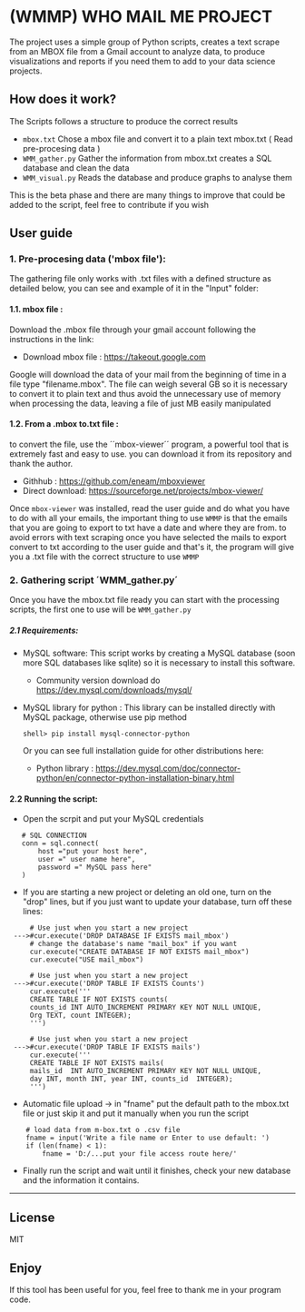 # (WMMP) WHO MAIL ME PROJECT

The project uses a simple group of Python scripts, creates a text scrape from an MBOX file
from a Gmail account to analyze data, to produce visualizations and reports if you need them
to add to your data science projects.

## How does it work?
The Scripts follows a structure to produce the correct results
 * `mbox.txt` Chose a mbox file and convert it to a plain text mbox.txt ( Read pre-procesing data )
 * `WMM_gather.py` Gather the information from mbox.txt creates a SQL database and clean the data
 * `WMM_visual.py` Reads the database and produce graphs to analyse them
 
This is the beta phase and there are many things to improve that could be added to the script,
feel free to contribute if you wish 

## User guide 

### **1. Pre-procesing data ('mbox file'):**
  The gathering file only works with .txt files with a defined structure as detailed below, you can see and example of it in the "Input" folder:
 
#### **1.1. mbox file :** 
   Download the .mbox file through your gmail account following the instructions in the link: 
      
   + Download mbox file : https://takeout.google.com
      
   Google will download the data of your mail from the beginning of time in a file type "filename.mbox".
   The file can weigh several GB so it is necessary to convert it to plain text and thus avoid the unnecessary use of memory when processing the data, leaving a file of just MB    easily manipulated

#### **1.2. From a .mbox to.txt file :**
   to convert the file, use the ´´mbox-viewer´´ program, a powerful tool that is extremely fast and easy to use.
   you can download it from its repository and thank the author.
      
  + Githhub : https://github.com/eneam/mboxviewer  
  + Direct download: https://sourceforge.net/projects/mbox-viewer/

   Once `mbox-viewer` was installed, read the user guide and do what you have to do with all your emails, the important thing to use `WMMP` is that the emails that you are going    to export to txt have a date and where they are from. to avoid errors with text scraping once you have selected the mails to export convert to txt according to the user          guide    and that's it, the program will give you a .txt file with the correct structure to use `WMMP`
 
 
### **2. Gathering script ´WMM_gather.py´**
Once you have the mbox.txt file ready you can start with the processing scripts, the first one to use will be `WMM_gather.py`
   
##### **2.1 Requirements:**
     
   + MySQL software:
     This script works by creating a MySQL database (soon more SQL databases like sqlite) so it is necessary to install this software.
             
     + Community version download  do https://dev.mysql.com/downloads/mysql/
         
   + MySQL library for python : 
     This library can be installed directly with MySQL package, otherwise use pip method
     
        ```
        shell> pip install mysql-connector-python
        ```    
     Or you can see full installation guide for other distributions here:    
     + Python library : https://dev.mysql.com/doc/connector-python/en/connector-python-installation-binary.html
    
#### **2.2 Running the script:** 
  + Open the scrpit and put your MySQL credentials
  
  ```
     # SQL CONNECTION
     conn = sql.connect(
         host ="put your host here",
         user =" user name here",
         password =" MySQL pass here"
     )
  ```
        
  + If you are starting a new project or deleting an old one, turn on the "drop" lines, but if you just want to update your database, turn off these lines:

```
     # Use just when you start a new project
 --->#cur.execute('DROP DATABASE IF EXISTS mail_mbox')
     # change the database's name "mail_box" if you want
     cur.execute("CREATE DATABASE IF NOT EXISTS mail_mbox")
     cur.execute("USE mail_mbox")

     # Use just when you start a new project
 --->#cur.execute('DROP TABLE IF EXISTS Counts')
     cur.execute('''
     CREATE TABLE IF NOT EXISTS counts(
     counts_id INT AUTO_INCREMENT PRIMARY KEY NOT NULL UNIQUE,
     Org TEXT, count INTEGER);
     ''')

     # Use just when you start a new project
 --->#cur.execute('DROP TABLE IF EXISTS mails')
     cur.execute('''
     CREATE TABLE IF NOT EXISTS mails(
     mails_id  INT AUTO_INCREMENT PRIMARY KEY NOT NULL UNIQUE,
     day INT, month INT, year INT, counts_id  INTEGER);
     ''')
```

  + Automatic file upload -> in "fname" put the default path to the mbox.txt file or just skip it and put it manually when you run the script
  
```
    # load data from m-box.txt o .csv file
    fname = input('Write a file name or Enter to use default: ')
    if (len(fname) < 1):
        fname = 'D:/...put your file access route here/'
```

  + Finally run the script and wait until it finishes, check your new database and the information it contains.


___

License
---------------
MIT 

Enjoy
---------------
If this tool has been useful for you, feel free to thank me in your program code.
